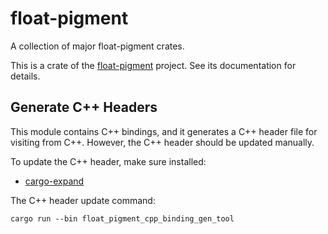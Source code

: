# float-pigment

A collection of major float-pigment crates.

This is a crate of the [float-pigment](https://github.com/wechat-miniprogram/float-pigment) project. See its documentation for details.


## Generate C++ Headers

This module contains C++ bindings, and it generates a C++ header file for visiting from C++. However, the C++ header should be updated manually.

To update the C++ header, make sure installed:

* [cargo-expand](https://github.com/dtolnay/cargo-expand)

The C++ header update command:

```shell
cargo run --bin float_pigment_cpp_binding_gen_tool
```

